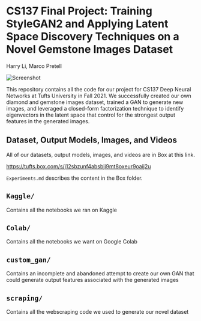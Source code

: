 # CS137 Final Project: Training StyleGAN2 and Applying Latent Space Discovery Techniques on a Novel Gemstone Images Dataset

Harry Li, Marco Pretell

![Screenshot](https://tufts.box.com/s/5niln1haa2z3ogwzu8cw5ghy6ydlmvjy)

This repository contains all the code for our project for CS137 Deep Neural Networks at Tufts University in Fall 2021. We successfully created our own diamond and gemstone images dataset, trained a GAN to generate new images, and leveraged a closed-form factorization technique to identify eigenvectors in the latent space that control for the strongest output features in the generated images.

## Dataset, Output Models, Images, and Videos

All of our datasets, output models, images, and videos are in Box at this link.

https://tufts.box.com/s/j12sbzunf4absbji9mt8oxeur9oaij2u

`Experiments.md` describes the content in the Box folder.

## `Kaggle/`

Contains all the notebooks we ran on Kaggle

## `Colab/`

Contains all the notebooks we want on Google Colab

## `custom_gan/`

Contains an incomplete and abandoned attempt to create our own GAN that could generate output features associated with the generated images

## `scraping/`

Contains all the webscraping code we used to generate our novel dataset
